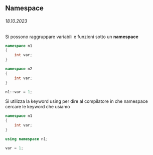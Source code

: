 ## Namespace
###### 18.10.2023

Si possono raggruppare variabili e funzioni sotto un **namespace**

```c++
namespace n1
{
    int var;
}

namespace n2
{
    int var;
}

n1::var = 1;
```

Si utilizza la keyword using per dire al compilatore in che namespace cercare le keyword che usiamo

```c++
namespace n1
{
    int var;
}

using namespace n1;

var = 1;
```